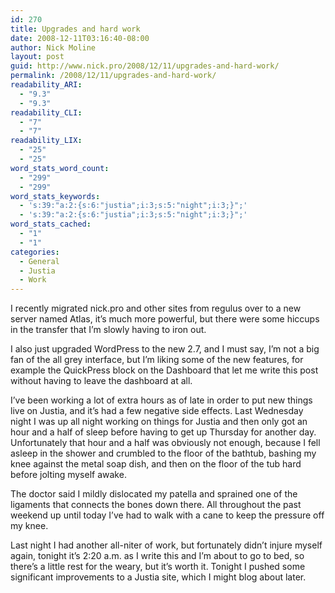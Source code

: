 ```yaml
---
id: 270
title: Upgrades and hard work
date: 2008-12-11T03:16:40-08:00
author: Nick Moline
layout: post
guid: http://www.nick.pro/2008/12/11/upgrades-and-hard-work/
permalink: /2008/12/11/upgrades-and-hard-work/
readability_ARI:
  - "9.3"
  - "9.3"
readability_CLI:
  - "7"
  - "7"
readability_LIX:
  - "25"
  - "25"
word_stats_word_count:
  - "299"
  - "299"
word_stats_keywords:
  - 's:39:"a:2:{s:6:"justia";i:3;s:5:"night";i:3;}";'
  - 's:39:"a:2:{s:6:"justia";i:3;s:5:"night";i:3;}";'
word_stats_cached:
  - "1"
  - "1"
categories:
  - General
  - Justia
  - Work
---
```

I recently migrated nick.pro and other sites from regulus over to a new server named Atlas, it&#8217;s much more powerful, but there were some hiccups in the transfer that I&#8217;m slowly having to iron out.

I also just upgraded WordPress to the new 2.7, and I must say, I&#8217;m not a big fan of the all grey interface, but I&#8217;m liking some of the new features, for example the QuickPress block on the Dashboard that let me write this post without having to leave the dashboard at all.

I&#8217;ve been working a lot of extra hours as of late in order to put new things live on Justia, and it&#8217;s had a few negative side effects. Last Wednesday night I was up all night working on things for Justia and then only got an hour and a half of sleep before having to get up Thursday for another day. Unfortunately that hour and a half was obviously not enough, because I fell asleep in the shower and crumbled to the floor of the bathtub, bashing my knee against the metal soap dish, and then on the floor of the tub hard before jolting myself awake.

The doctor said I mildly dislocated my patella and sprained one of the ligaments that connects the bones down there. All throughout the past weekend up until today I&#8217;ve had to walk with a cane to keep the pressure off my knee.

Last night I had another all-niter of work, but fortunately didn&#8217;t injure myself again, tonight it&#8217;s 2:20 a.m. as I write this and I&#8217;m about to go to bed, so there&#8217;s a little rest for the weary, but it&#8217;s worth it. Tonight I pushed some significant improvements to a Justia site, which I might blog about later.